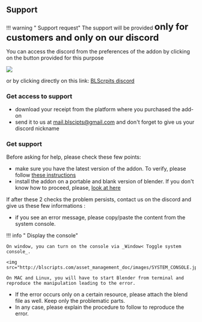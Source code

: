 ## Support

!!! warning " Support request"
    The support will be provided <font size="+2"><strong>only for customers and only on our discord</strong></font>

You can access the discord from the preferences of the addon by clicking on 
the button provided for this purpose

<img src="http://blscripts.com/asset_management_doc/images/SUPPORT_BUTTON.jpg" />

or by clicking directly on this link: <a href="https://discord.gg/ctQAdbY" target="_blank">BLScrpits discord</a>

### Get access to support

   * download your receipt from the platform where you purchased the add-on
   * send it to us at <font color=#3399FF>mail.blscipts@gmail.com</font> 
     and don't forget to give us your discord nickname

### Get support

Before asking for help, please check these few points:

   * make sure you have the latest version of the addon. To verify, please 
     follow <a href="http://blscripts.com/asset_management_doc/FAQ/#3-how-to-know-if-the-addon-is-up-to-date" target="_blank">these instructions</a>
   * install the addon on a portable and blank version of blender. If you 
     don't know how to proceed, please, <a href="http://blscripts.com/asset_management_doc/FAQ/#5-how-to-test-the-addon-on-a-fresh-blender-installation">look at here</a>

If after these 2 checks the problem persists, contact us on the discord and give us these few informations :

   * if you see an error message, please copy/paste the content from the system console.
   
!!! info " Display the console"
    
    On window, you can turn on the console via _Window< Toggle system console_.

    <img src="http://blscripts.com/asset_management_doc/images/SYSTEM_CONSOLE.jpg"/>

    On MAC and Linux, you will have to start Blender from terminal and 
    reproduce the manipulation leading to the error.

   * If the error occurs only on a certain resource, please attach the 
     blend file as well. Keep only the problematic parts.
   * In any case, please explain the procedure to follow to reproduce the 
     error.
   